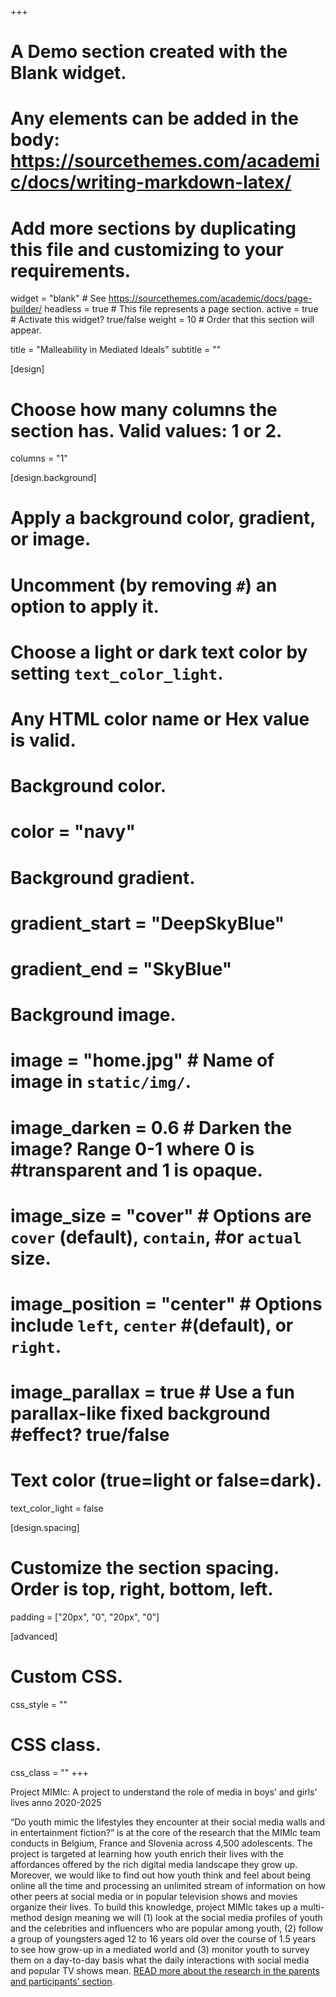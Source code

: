 +++
# A Demo section created with the Blank widget.
# Any elements can be added in the body: https://sourcethemes.com/academic/docs/writing-markdown-latex/
# Add more sections by duplicating this file and customizing to your requirements.

widget = "blank"  # See https://sourcethemes.com/academic/docs/page-builder/
headless = true  # This file represents a page section.
active = true  # Activate this widget? true/false
weight = 10  # Order that this section will appear.

title = "Malleability in Mediated Ideals"
subtitle = ""

[design]
  # Choose how many columns the section has. Valid values: 1 or 2.
  columns = "1"

[design.background]
  # Apply a background color, gradient, or image.
  #   Uncomment (by removing `#`) an option to apply it.
  #   Choose a light or dark text color by setting `text_color_light`.
  #   Any HTML color name or Hex value is valid.

  # Background color.
  # color = "navy"
  
  # Background gradient.
  # gradient_start = "DeepSkyBlue"
  # gradient_end = "SkyBlue"
  
  # Background image.
#  image = "home.jpg"  # Name of image in `static/img/`.
#  image_darken = 0.6  # Darken the image? Range 0-1 where 0 is #transparent and 1 is opaque.
#  image_size = "cover"  #  Options are `cover` (default), `contain`, #or `actual` size.
#  image_position = "center"  # Options include `left`, `center` #(default), or `right`.
#  image_parallax = true  # Use a fun parallax-like fixed background #effect? true/false

  # Text color (true=light or false=dark).
  text_color_light = false

[design.spacing]
  # Customize the section spacing. Order is top, right, bottom, left.
  padding = ["20px", "0", "20px", "0"]

[advanced]
 # Custom CSS. 
 css_style = ""
 
 # CSS class.
 css_class = ""
+++

Project MIMIc: A project to understand the role of media in boys’ and girls’ lives anno 2020-2025

“Do youth mimic the lifestyles they encounter at their social media walls and in entertainment fiction?” is at the core of the research that the MIMIc team conducts in Belgium, France and Slovenia across 4,500 adolescents. The project is targeted at learning how youth enrich their lives with the affordances offered by the rich digital media landscape they grow up. Moreover, we would like to find out how youth think and feel about being online all the time and processing an unlimited stream of information on how other peers at social media or in popular television shows and movies organize their lives. To build this knowledge, project MIMIc takes up a multi-method design meaning we will (1) look at the social media profiles of youth and the celebrities and influencers who are popular among youth, (2) follow a group of youngsters aged 12 to 16 years old over the course of 1.5 years to see how grow-up in a mediated world and (3) monitor youth to survey them on a day-to-day basis what the daily interactions with social media and popular TV shows mean.
[READ more about the research in the parents and participants’ section]().
